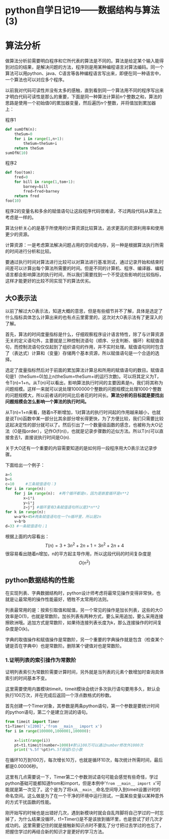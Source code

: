 # python自学日记19——数据结构与算法(3)

# 算法分析

做算法分析前需要明白程序和它所代表的算法是不同的。算法是给定某个输入能得到对应的结果，是解决问题的方法，程序则是用某种编程语言对算法编码。同一个算法可以用python、java、C语言等各种编程语言写出来，即便在同一种语言中，一个算法也可以对应多个程序。

以前我对代码可读性并没有太多的感触，直到看到同一个算法用不同的程序写出来才明白代码可读性是那么的重要，下面是同一种算法计算前n个整数之和，算法的思路是使用一个初始值0的累加器变量，然后遍历n个整数，并将值加到累加器上：

程序1

```python
def sumOfN(n):
    theSum=0
    for i in range(1,n+1):
        theSum=theSum+i
    return theSum
sumOfN(10)
```

程序2

```python
def foo(tom):
    fred=0
    for bill in range(1,tom+1):
        barney=bill
        fred=fred+barney
    return fred
foo(10)
```

程序2的变量名和多余的赋值语句让这段程序代码很难读，不过两段代码从算法上考虑是一样的。



算法分析关心的是基于所使用的计算资源比较算法，追求更高的资源利用率和使用更少的资源。

计算资源：一是考虑算法解决问题占用的空间或内存，另一种是根据算法执行所需的时间进行分析和比较。

要通过执行时间对算法进行比较可以对算法进行基准测试，通过记录开始和结束时间差可以计算出每个算法所需要的时间。但是不同的计算机、程序、编译器、编程语言都会影响算法的执行时间，所以我们需要找到一个不受这些影响的比较指标，这样才能更好的比较不同实现下的算法优劣。

## 大O表示法

以前了解过大O表示法，知道大概的意思，但是有些细节并不了解，具体是选定了什么指标具体怎么计算出来的也有点云里雾里的，这次对大O表示法有了更深入的了解。

首先，算法的时间度量指标是什么，仔细观察程序设计语言特性，除了与计算资源无关的定义语句外，主要就是三种控制流语句（顺序、分支判断、循环）和赋值语句，而控制流语句仅仅起到了组织语句的作用，并不实时处理。赋值语句同时包含了（表达式）计算和（变量）存储两个基本资源，所以赋值语句是一个合适的选择。

选定了度量指标然后对于前面的累加算法计算总和所用的赋值语句的数目。赋值语句是1（theSum=0)加上n(theSum=theSum+i的运行次数)。可以将其定义为T，令T(n)=1+n。从T(n)可以看出，影响算法执行时间的主要因素是n，我们将其称为问题规模。这样一来就可以说处理1000000个整数的问题规模比处理1000个整数的问题规模大，所以前者话的时间比后者花的时间长。**算法分析的目标就是要找出问题规模会怎么影响一个算法的执行时间。**

从T(n)=1+n来看，随着n不断增加，1对算法的执行时间起的作用越来越小，也就是说T(n)函数中某一部分比其余部分增长得更快，为了方便比较，我们只需要比较这起决定性的部分就可以了。然后引出了一个数量级函数的感念，也被称为大O记法（O是指order），记作O(f(n))，也就是记录步骤数的近似方法。所以T(n)可以直接舍去1，直接说执行时间是O(n).

关于大O还有一个重要的内容需要知道的是如何将一段程序用大O表示法记录步骤。

下面给出一个例子：

```python
a=5
b=6
c=10     #三条赋值语句：3
for i in range(n):
    for j in range(n):  #两个循环都是n，因为是嵌套循环是n**2
        x=i*i
        y=i*j
        z=j*j #循环里有3条赋值语句所以是3*n**2
for k in range(n):
    w=a*k+45#两条赋值语句在一个n循环里，所以是2n
    v=b*b
d=33 #一条赋值语句；1
```

根据上面的内容看出：
$$
T(n)=3+3n^2+2n+1=3n^2+2n+4
$$
很容易看出随着n增加，n的平方起主导作用，所以这段代码的时间复杂度是
$$
O(n^2)
$$

## python数据结构的性能

在实现列表、字典数据结构时，python设计师考虑将最常见操作变得非常快，也就是让最常用的操作性能最好，牺牲不太常用的法则。

列表最常用的是：按索引取值和赋值，另一个常见的操作是加长列表，这些的大O效率是O(1)，也就是常数阶。加长列表有两种方式，要么采用追加，要么采用连接擦欧洲哦。追加方式是常数阶，如果待连接列表长度为k，那么连接操作的时间复杂度是O(k)。

字典的取值操作和赋值操作是常数阶，另一个重要的字典操作就是包含（检查某个键是否在字典中）也是常数阶。删除某个键值对也是常数阶。

### 1.证明列表的索引操作为常数阶

证明列表索引为常数阶需要计算时间，另外就是当列表的元素个数增加时查询具体索引的时间基本不变。

这里需要使用内置模块timeit，timeit模块会统计多次执行语句要用多久，默认会执行100万次，并在完成后返回一个浮点数格式的秒数。

首先创建一个Timer对象，其参数是两条python语句，第一个参数是要统计时间的python语句，第二个是建立测试的语句。

```python
from timeit import Timer
t1=Timer('x[200]','from __main__ import x')
for i in range(100000,1000001,100000):
    
    x=list(range(i))
    pt=t1.timeit(number=1000)#默认100万可以通过number修改外1000次
    print('%.5f'%pt)#%.5f保留5位小数
```

在循环10万到100万，每次增长10万，也就是循环10次，每次统计所需时间，最后都是0.00006秒。

这里有几点需要说一下，Timer第二个参数测试语句可能会感觉有些奇怪，学过python基础可能都知道from和import，但是本例中'`from __main__ import x`'可能就是第一次见了。这个是为了将x从`__main__`命名空间导入到timeit设置计时的命名空间。这么做是为了在一个干净的环境中运行测试，一面某些变量以某种意外的方式干扰函数的性能。

刚开始写的时候也是出错好几次，遇到新模块时就会自乱阵脚将自己学过的一时忘掉了，为什么结果没循环，t1=Timer()是不是该放到循环里，也是尝试了好几次才成功的。这里需要记住的就是接触新知识点时不要乱了分寸把过去学过的也忘了，把握住学过的再结合新的知识才是更好的学习方法。



